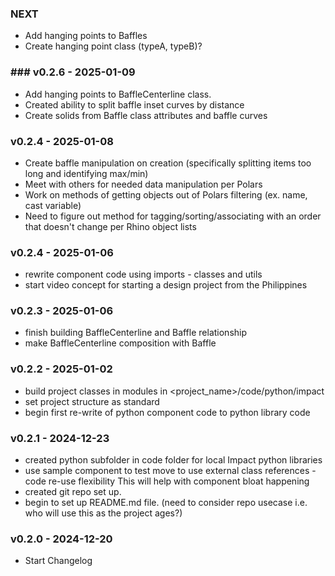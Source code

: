 




### NEXT
<a name="v0.2.6"></a>
- Add hanging points to Baffles
- Create hanging point class (typeA, typeB)?



### ### v0.2.6 - 2025-01-09
<a name="v0.2.6"></a>
- Add hanging points to BaffleCenterline class. 
- Created ability to split baffle inset curves by distance
- Create solids from Baffle class attributes and baffle curves


### v0.2.4 - 2025-01-08
<a name="v0.2.5"></a>
- Create baffle manipulation on creation (specifically splitting items too long and identifying max/min)
- Meet with others for needed data manipulation per Polars
- Work on methods of getting objects out of Polars filtering (ex. name, cast variable)
- Need to figure out method for tagging/sorting/associating with an order that doesn't change per Rhino object lists


### v0.2.4 - 2025-01-06
<a name="v0.2.4"></a>
- rewrite component code using imports - classes and utils
- start video concept for starting a design project from the Philippines


### v0.2.3 - 2025-01-06
<a name="v0.2.3"></a>
- finish building BaffleCenterline and Baffle relationship
- make BaffleCenterline composition with Baffle


### v0.2.2 - 2025-01-02
<a name="v0.2.2"></a>
- build project classes in modules in <project_name>/code/python/impact
- set project structure as standard
- begin first re-write of python component code to python library code


### v0.2.1 - 2024-12-23
<a name="v0.2.1"></a>
- created python subfolder in code folder for local Impact python libraries
- use sample component to test move to use external class references - code re-use flexibility
  This will help with component bloat happening
- created git repo set up. 
- begin to set up README.md file. (need to consider repo usecase i.e. who will use this as the project ages?)


<a name="v0.2.0"></a>
### v0.2.0 - 2024-12-20
- Start Changelog